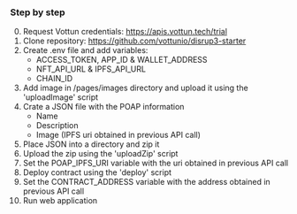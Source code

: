 ### Step by step

0. Request Vottun credentials: https://apis.vottun.tech/trial
1. Clone repository: https://github.com/vottunio/disrup3-starter
2. Create .env file and add variables:
    * ACCESS_TOKEN, APP_ID & WALLET_ADDRESS
    * NFT_API_URL & IPFS_API_URL
    * CHAIN_ID
3. Add image in /pages/images directory and upload it using the 'uploadImage' script
4. Crate a JSON file with the POAP information
    * Name
    * Description
    * Image (IPFS uri obtained in previous API call)
5. Place JSON into a directory and zip it
6. Upload the zip using the 'uploadZip' script
7. Set the POAP_IPFS_URI variable with the uri obtained in previous API call
8. Deploy contract using the 'deploy' script
9. Set the CONTRACT_ADDRESS variable with the address obtained in previous API call
10. Run web application